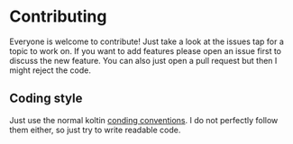 # Contributing

Everyone is welcome to contribute! Just take a look at the issues tap for a topic to work on.
If you want to add features please open an issue first to discuss the new feature.
You can also just open a pull request but then I might reject the code.

## Coding style

Just use the normal koltin [conding conventions](https://kotlinlang.org/docs/reference/coding-conventions.html).
I do not perfectly follow them either, so just try to write readable code.
